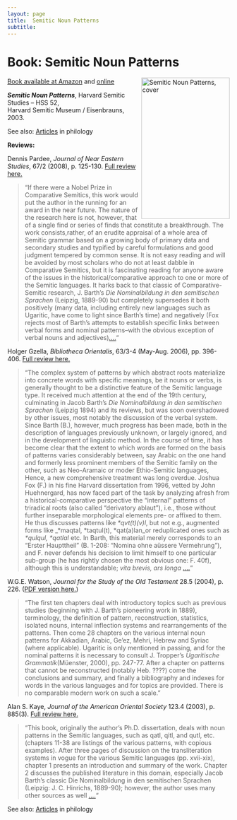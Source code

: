 ```yaml
---
layout: page
title:  Semitic Noun Patterns
subtitle:
---
```


Book: Semitic Noun Patterns
===========================
 

<img src="https://static.hwpi.harvard.edu/files/styles/book_cover/public/semitic/files/foxsemiti.jpg" width='200' height='320' alt='Semitic Noun Patterns, cover' align='right' /> 

[Book available at Amazon](https://www.amazon.com/Semitic-Noun-Patterns-Harvard-Studies/dp/1575069091) and [online](http://bit.ly/2qK8mC0)

**_Semitic Noun Patterns_**, Harvard Semitic Studies – HSS 52,  
Harvard Semitic Museum / Eisenbrauns, 2003.


See also: [Articles](../philology/) in philology


**Reviews:**

Dennis Pardee, _Journal of Near Eastern Studies_, 67/2 (2008), p. 125-130. [Full review here.](/wp-content/uploads/2014/10/Pardee_review_of_Fox_Noun_Patterns.pdf)

> “If there were a Nobel Prize in Comparative Semitics, this work would put the author in the running for an award in the near future. The nature of the research here is not, however, that of a single find or series of finds that constitute a breakthrough. The work consists,rather, of an erudite appraisal of a whole area of Semitic grammar based on a growing body of primary data and secondary studies and typified by careful formulations and good judgment tempered by common sense. It is not easy reading and will be avoided by most scholars who do not at least dabble in Comparative Semitics, but it is fascinating reading for anyone aware of the issues in the historical/comparative approach to one or more of the Semitic languages. It harks back to that classic of Comparative-Semitic research, J. Barth’s _Die Nominalbildung in den semitischen Sprachen_ (Leipzig, 1889-90) but completely supersedes it both positively (many data, including entirely new languages such as Ugaritic, have come to light since Barth’s time) and negatively (Fox rejects most of Barth’s attempts to establish specific links between verbal forms and nominal patterns–with the obvious exception of verbal nouns and adjectives)[….](/wp-content/uploads/2014/10/Pardee_review_of_Fox_Noun_Patterns.pdf)“

Holger Gzella, _Bibliotheca Orientalis_, 63/3-4 (May-Aug. 2006), pp. 396-406. [Full review here.](/wp-content/uploads/2014/10/Gzella-review_of_Fox__Noun_Patterns.pdf)

> “The complex system of patterns by which abstract roots materialize into concrete words with specific meanings, be it nouns or verbs, is generally thought to be a distinctive feature of the Semitic language type. It received much attention at the end of the 19th century, culminating in Jacob Barth’s _Die Nominalbildung in den semitischen Sprachen_ (Leipzig 1894) and its reviews, but was soon overshadowed by other issues, most notably the discussion of the verbal system. Since Barth (B.), however, much progress has been made, both in the description of languages previously unknown, or largely ignored, and in the development of linguistic method. In the course of time, it has become clear that the extent to which words are formed on the basis of patterns varies considerably between, say Arabic on the one hand and formerly less prominent members of the Semitic family on the other, such as Neo-Aramaic or moder Ethio-Semitic languages, Hence, a new comprehensive treatment was long overdue. Joshua Fox (F.) in his fine Harvard dissertation from 1996, vetted by John Huehnergard, has now faced part of the task by analyzing afresh from a historical-comparative perspective the “internal” patterns of triradical roots (also called “derivatory ablaut”), i.e., those without further inseparable morphological elements pre- or affixed to them. He thus discusses patterns like _\*qvt(t)(v)l_, but not e.g., augmented forms like _\*maqtal, \*taqtul(t), \*qat(a)lan_or reduplicated ones such as _\*qulqul, \*qatlal_ etc. In Barth, this material merely corresponds to an “Erster Haupttheil” (B. 1-208: “Nomina ohne aüssere Vermehrung”), and F. never defends his decision to limit himself to one particular sub-group (he has rightly chosen the most obvious one: F. 40f), although this is understandable; _vita brevis, ars longa_ [….](/wp-content/uploads/2014/10/Gzella-review_of_Fox__Noun_Patterns.pdf)“

W.G.E. Watson, _Journal for the Study of the Old Testament_ 28.5 (2004), p. 226. ([PDF version here.](/wp-content/uploads/2014/10/Watson_review_of_Fox_Noun_Patterns.pdf))

> “The first ten chapters deal with introductory topics such as previous studies (beginning with J. Barth’s pioneering work in 1889), terminology, the definition of pattern, reconstruction, statistics, isolated nouns, internal inflection systems and rearrangements of the patterns. Then come 28 chapters on the various internal noun patterns for Akkadian, Arabic, Ge’ez, Mehri, Hebrew and Syriac (where applicable). Ugaritic is only mentioned in passing, and for the nominal patterns it is necessary to consult J. Tropper’s _Ugaritische Grammatik_(Müenster, 2000), pp. 247-77. After a chapter on patterns that cannot be reconstructed (notably Heb. ????) come the conclusions and summary, and finally a bibliography and indexes for words in the various languages and for topics are provided. There is no comparable modern work on such a scale.”

Alan S. Kaye, _Journal of the American Oriental Society_ 123.4 (2003), p. 885(3). [Full review here.](/wp-content/uploads/2014/10/Kaye_review_of_Fox_Noun_Patterns.pdf)

> “This book, originally the author’s Ph.D. dissertation, deals with noun patterns in the Semitic languages, such as qatl, qitl, and qutl, etc. (chapters 11-38 are listings of the various patterns, with copious examples). After three pages of discussion on the transliteration systems in vogue for the various Semitic languages (pp. xvii-xix), chapter 1 presents an introduction and summary of the work. Chapter 2 discusses the published literature in this domain, especially Jacob Barth’s classic Die Nominalbildung in den semitischen Sprachen (Leipzig: J. C. Hinrichs, 1889-90); however, the author uses many other sources as well [….](/wp-content/uploads/2014/10/Kaye_review_of_Fox_Noun_Patterns.pdf)“

See also: [Articles](../philology/) in philology

